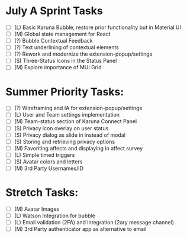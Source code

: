 # July A Sprint Tasks
- [ ] (L) Basic Karuna Bubble, restore prior functionality but in Material UI
- [ ] (M) Global state management for React
- [ ] (?) Bubble Contextual Feedback
- [ ] (?) Text underlining of contextual elements
- [ ] (?) Rework and modernize the extension-popup/settings
- [ ] (S) Three-Status Icons in the Status Panel
- [ ] (M) Explore importance of MUI Grid

# Summer Priority Tasks:
- [ ] (?) Wireframing and IA for extension-popup/settings
- [ ] (L) User and Team settings implementation
- [ ] (M) Team-status section of Karuna Connect Panel
- [ ] (S) Privacy icon overlay on user status
- [ ] (S) Privacy dialog as slide in instead of modal
- [ ] (S) Storing and retrieving privacy options
- [ ] (M) Favoriting affects and displaying in affect survey
- [ ] (L) Simple timed triggers
- [ ] (S) Avatar colors and letters
- [ ] (M) 3rd Party Usernames/ID

# Stretch Tasks:
- [ ] (M) Avatar Images
- [ ] (L) Watson Integration for bubble
- [ ] (L) Email validation (2FA) and integration (2ary message channel)
- [ ] (M) 3rd Party authenticator app as alternative to email
